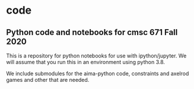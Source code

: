 # code
## Python code and notebooks for cmsc 671 Fall 2020

This is a repository for python notebooks for use with ipython/jupyter. We will assume that you run this in an environment using python 3.8.

We include submodules for the aima-python code, constraints and axelrod games and other that are needed.
